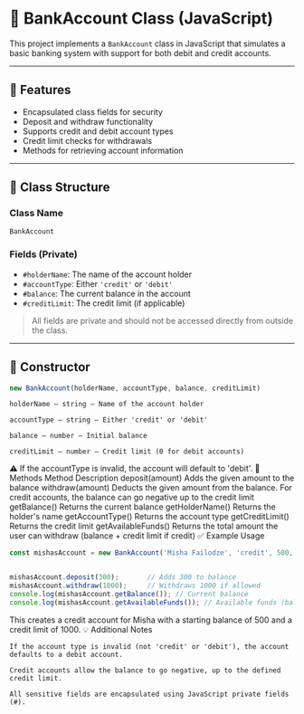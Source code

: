 # 🏦 BankAccount Class (JavaScript)

This project implements a `BankAccount` class in JavaScript that simulates a basic banking system with support for both debit and credit accounts.

---

## 📌 Features

- Encapsulated class fields for security
- Deposit and withdraw functionality
- Supports credit and debit account types
- Credit limit checks for withdrawals
- Methods for retrieving account information

---

## 🧱 Class Structure

### Class Name
`BankAccount`

### Fields (Private)
- `#holderName`: The name of the account holder
- `#accountType`: Either `'credit'` or `'debit'`
- `#balance`: The current balance in the account
- `#creditLimit`: The credit limit (if applicable)

> All fields are private and should not be accessed directly from outside the class.

---

## 🧮 Constructor

```js
new BankAccount(holderName, accountType, balance, creditLimit)
```

    holderName – string – Name of the account holder

    accountType – string – Either 'credit' or 'debit'

    balance – number – Initial balance

    creditLimit – number – Credit limit (0 for debit accounts)

⚠️ If the accountType is invalid, the account will default to 'debit'.
🔧 Methods
Method	Description
deposit(amount)	Adds the given amount to the balance
withdraw(amount)	Deducts the given amount from the balance. For credit accounts, the balance can go negative up to the credit limit
getBalance()	Returns the current balance
getHolderName()	Returns the holder's name
getAccountType()	Returns the account type
getCreditLimit()	Returns the credit limit
getAvailableFunds()	Returns the total amount the user can withdraw (balance + credit limit if credit)
✅ Example Usage

```js
const mishasAccount = new BankAccount('Misha Failodze', 'credit', 500, 1000);


mishasAccount.deposit(300);       // Adds 300 to balance
mishasAccount.withdraw(1000);     // Withdraws 1000 if allowed
console.log(mishasAccount.getBalance()); // Current balance
console.log(mishasAccount.getAvailableFunds()); // Available funds (balance + credit limit)
```

This creates a credit account for Misha with a starting balance of 500 and a credit limit of 1000.
💡 Additional Notes

    If the account type is invalid (not 'credit' or 'debit'), the account defaults to a debit account.

    Credit accounts allow the balance to go negative, up to the defined credit limit.

    All sensitive fields are encapsulated using JavaScript private fields (#).